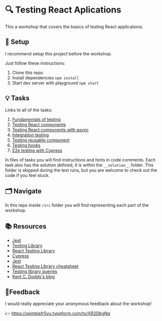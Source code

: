 # 🔍 Testing React Aplications

This a workshop that covers the basics of testing React applications. 

## 🌱 Setup

I recommend setup this project before the workshop. 

Just follow these instructions:
1. Clone this repo
2. Install dependencies `npm install`
3. Start dev server with playground `npm start`

## 💡 Tasks

Links to all of the tasks:

1. [Fundamentals of testing](src/1.2-fundamentals-task/calculator.test.js)
2. [Testing React components](src/2.2-counter-task/Counter.test.jsx)
3. [Testing React components with async](src/3.2-quote-generation-task/QuoteGenerator.test.jsx)
4. [Integration testing](src/4-testing-application/screens/MyMusings.test.jsx)
5. [Testing reusable component](src/4-testing-application/components/Modal.test.jsx)
6. [Testing hooks](src/4-testing-application/hooks/useHotKey.test.js)
7. [E2e testing with Cypress](cypress/e2e/smoke.cy.js)

In files of tasks you will find instructions and hints in code comments. Each task also has the solution defined, it is within the `__solution__` folder. This folder is skipped during the test runs, but you are welcome to check out the code if you feel stuck.

## 🗂 Navigate

In this repo inside `/src` folder you will find representing each part of the workshop.

## 📚 Resources

- [Jest](https://jestjs.io/docs/getting-started)
- [Testing Library](https://testing-library.com/)
- [React Testing Library](https://testing-library.com/docs/react-testing-library/intro/)
- [Cypress](https://www.cypress.io/)
- [Jest](https://jestjs.io/)
- [React Testing Library cheatsheet](https://testing-library.com/docs/react-testing-library/cheatsheet/)
- [Testing library queries](https://testing-library.com/docs/queries/about/)
- [Kent C. Dodds's blog](https://kentcdodds.com/blog/)

## 💭Feedback
I would really appreciate your anonymous feedback about the workshop!

👉 https://spmtqsfr5vu.typeform.com/to/XR2DbgNq
